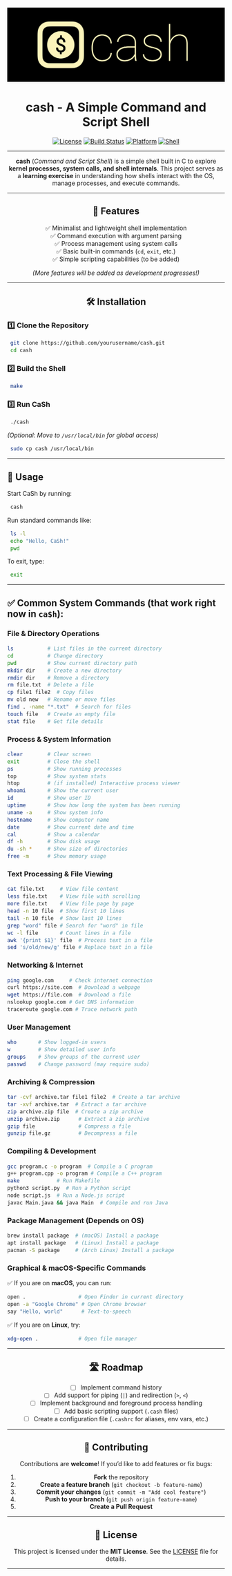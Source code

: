 
<div align="center">

![cash Banner](./cash-logo-main.png)

# cash - A Simple Command and Script Shell
[![License](https://img.shields.io/badge/license-MIT-blue.svg?style=for-the-badge&logo=appveyor)](LICENSE) [![Build Status](https://img.shields.io/badge/build-passing-brightgreen?style=for-the-badge&logo=travis)]() [![Platform](https://img.shields.io/badge/platform-linux%20%7C%20macOS-lightgrey?style=for-the-badge&logo=linux)]() [![Shell](https://img.shields.io/badge/shell-cash%20v0.1-yellow?style=for-the-badge&logo=gnu-bash)]()

---

**cash** (*Command and Script Shell*) is a simple shell built in C to explore **kernel processes, system calls, and shell internals**. This project serves as a **learning exercise** in understanding how shells interact with the OS, manage processes, and execute commands.

---

## 🚀 Features
✅ Minimalist and lightweight shell implementation  
✅ Command execution with argument parsing  
✅ Process management using system calls  
✅ Basic built-in commands (`cd`, `exit`, etc.)  
✅ Simple scripting capabilities (to be added)  

*(More features will be added as development progresses!)*

---

## 🛠 Installation

</div>

### 1️⃣ Clone the Repository
```bash
 git clone https://github.com/yourusername/cash.git
 cd cash
```

### 2️⃣ Build the Shell
```bash
 make
```

### 3️⃣ Run CaSh
```bash
 ./cash
```

*(Optional: Move to `/usr/local/bin` for global access)*
```bash
 sudo cp cash /usr/local/bin
```

---

## 📌 Usage
Start CaSh by running:
```bash
 cash
```
Run standard commands like:
```bash
 ls -l
 echo "Hello, CaSh!"
 pwd
```
To exit, type:
```bash
 exit
```
---

## ✅ Common System Commands (that work right now in `ca$h`):

### **File & Directory Operations**
```bash
ls           # List files in the current directory
cd           # Change directory
pwd          # Show current directory path
mkdir dir    # Create a new directory
rmdir dir    # Remove a directory
rm file.txt  # Delete a file
cp file1 file2  # Copy files
mv old new   # Rename or move files
find . -name "*.txt"  # Search for files
touch file   # Create an empty file
stat file    # Get file details
```

### **Process & System Information**
```bash
clear        # Clear screen
exit         # Close the shell
ps           # Show running processes
top          # Show system stats
htop         # (if installed) Interactive process viewer
whoami       # Show the current user
id           # Show user ID
uptime       # Show how long the system has been running
uname -a     # Show system info
hostname     # Show computer name
date         # Show current date and time
cal          # Show a calendar
df -h        # Show disk usage
du -sh *     # Show size of directories
free -m      # Show memory usage
```

### **Text Processing & File Viewing**
```bash
cat file.txt     # View file content
less file.txt    # View file with scrolling
more file.txt    # View file page by page
head -n 10 file  # Show first 10 lines
tail -n 10 file  # Show last 10 lines
grep "word" file # Search for "word" in file
wc -l file       # Count lines in a file
awk '{print $1}' file  # Process text in a file
sed 's/old/new/g' file # Replace text in a file
```

### **Networking & Internet**
```bash
ping google.com     # Check internet connection
curl https://site.com  # Download a webpage
wget https://file.com  # Download a file
nslookup google.com # Get DNS information
traceroute google.com # Trace network path
```

### **User Management**
```bash
who       # Show logged-in users
w         # Show detailed user info
groups    # Show groups of the current user
passwd    # Change password (may require sudo)
```

### **Archiving & Compression**
```bash
tar -cvf archive.tar file1 file2  # Create a tar archive
tar -xvf archive.tar  # Extract a tar archive
zip archive.zip file  # Create a zip archive
unzip archive.zip      # Extract a zip archive
gzip file              # Compress a file
gunzip file.gz         # Decompress a file
```

### **Compiling & Development**
```bash
gcc program.c -o program  # Compile a C program
g++ program.cpp -o program # Compile a C++ program
make            # Run Makefile
python3 script.py  # Run a Python script
node script.js  # Run a Node.js script
javac Main.java && java Main  # Compile and run Java
```

### **Package Management (Depends on OS)**
```bash
brew install package  # (macOS) Install a package
apt install package   # (Linux) Install a package
pacman -S package     # (Arch Linux) Install a package
```

### **Graphical & macOS-Specific Commands**
✅ If you are on **macOS**, you can run:
```bash
open .                 # Open Finder in current directory
open -a "Google Chrome" # Open Chrome browser
say "Hello, world"      # Text-to-speech
```
✅ If you are on **Linux**, try:
```bash
xdg-open .             # Open file manager
```

---
<div align="center">

## 🛣 Roadmap
- [ ] Implement command history
- [ ] Add support for piping (`|`) and redirection (`>`, `<`)
- [ ] Implement background and foreground process handling
- [ ] Add basic scripting support (`.cash` files)
- [ ] Create a configuration file (`.cashrc` for aliases, env vars, etc.)

---

## 🤝 Contributing
Contributions are **welcome**! If you’d like to add features or fix bugs:
1. **Fork** the repository
2. **Create a feature branch** (`git checkout -b feature-name`)
3. **Commit your changes** (`git commit -m "Add cool feature"`)
4. **Push to your branch** (`git push origin feature-name`)
5. **Create a Pull Request**

---

## 📜 License

This project is licensed under the **MIT License**. See the [LICENSE](LICENSE) file for details.

---
</div>
